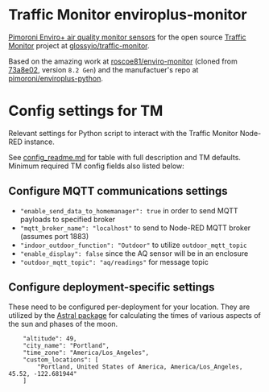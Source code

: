 # Traffic Monitor enviroplus-monitor
[Pimoroni Enviro+ air quality monitor sensors](https://shop.pimoroni.com/products/enviro-plus) for the open source [Traffic Monitor](https://www.trafficmonitor.ai) project at [glossyio/traffic-monitor](https://github.com/glossyio/traffic-monitor).

Based on the amazing work at [roscoe81/enviro-monitor](https://github.com/roscoe81/enviro-monitor) (cloned from 
[73a8e02](https://github.com/roscoe81/enviro-monitor/commit/73a8e02923434d8c7555ff91899c8f04f73aaf47), version `8.2 Gen`) and the manufactuer's repo at [pimoroni/enviroplus-python](https://github.com/pimoroni/enviroplus-python).

# Config settings for TM
Relevant settings for Python script to interact with the Traffic Monitor Node-RED instance.

See [config_readme.md](config_readme.md) for table with full description and TM defaults.  Minimum required TM config fields also listed below:

## Configure MQTT communications settings
- `"enable_send_data_to_homemanager": true` in order to send MQTT payloads to specified broker
- `"mqtt_broker_name": "localhost"` to send to Node-RED MQTT broker (assumes port 1883)
- `"indoor_outdoor_function": "Outdoor"` to utilize `outdoor_mqtt_topic`
- `"enable_display": false` since the AQ sensor will be in an enclosure
- `"outdoor_mqtt_topic": "aq/readings"` for message topic

## Configure deployment-specific settings
These need to be configured per-deployment for your location.  They are utilized by the [Astral package]([url](https://astral.readthedocs.io/en/stable/index.html)) for calculating the times of various aspects of the sun and phases of the moon.

```
    "altitude": 49,
    "city_name": "Portland",
    "time_zone": "America/Los_Angeles",
    "custom_locations": [
        "Portland, United States of America, America/Los_Angeles, 45.52, -122.681944"
    ]
```
